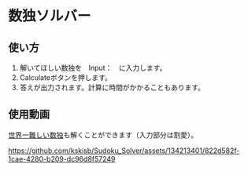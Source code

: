 # 数独ソルバー

## 使い方
1. 解いてほしい数独を　Input：　に入力します。
1. Calculateボタンを押します。
1. 答えが出力されます。計算に時間がかかることもあります。

## 使用動画
[世界一難しい数独]()も解くことができます（入力部分は割愛）。

https://github.com/kskisb/Sudoku_Solver/assets/134213401/822d582f-1cae-4280-b209-dc96d8f57249

